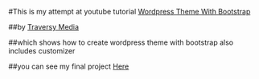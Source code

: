 #This is my attempt at youtube tutorial <a href="https://www.youtube.com/watch?v=2Zt8va_6HRk&list=PLillGF-RfqbaKe3TWtwDW8vYV2MHIFPEi" target="_blank">Wordpress Theme With Bootstrap<a>

##by <a href="https://www.youtube.com/channel/UC29ju8bIPH5as8OGnQzwJyA" target="_blank">Traversy Media</a>

##which shows how to create wordpress theme with bootstrap also includes customizer

##you can see my final project <a href="https://wordpresswithbootstrap-cannelflow1.c9users.io" target="_blank">Here</a>

